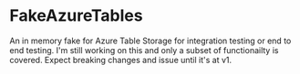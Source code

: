 # FakeAzureTables

An in memory fake for Azure Table Storage for integration testing or end to end testing. I'm still working on this and only a subset of functionailty is covered. Expect breaking changes and issue until it's at v1.

